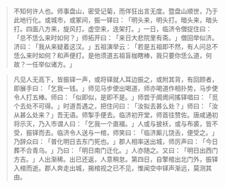 > 不知何许人也。师事盘山，密受记菊，而佯狂出言无度。暨盘山顺世，乃于此地行化。或城市，或冢间，振一铎曰：​「明头来，明头打。暗头来，暗头打。四面八方来，旋风打。虚空来，连架打。​」一日，临济令僧捉住曰：​「总不恁么来时如何？​」师拓开曰：​「来日大悲院里有斋。​」僧回举似济。济曰：​「我从来疑着这汉。​」五祖演举云：​「若是五祖即不然，有人问总不恁么来时如何？和声便打。是他须道五祖盲枷瞎棒，我只要你恁么道，何故？一任举似诸方。​」

> 凡见人无高下，皆振铎一声，或将铎就人耳边振之，或附其背，有回顾者，即展手曰：​「乞我一钱。​」师见马步使出喝道，师亦喝道作相扑势，马步使令人打五棒。师曰：​「似即似，是即不是。​」师尝于阛阓间搖铎唱曰：​「觅个去处不可得。​」时道吾遇之，把住问曰：​「汝拟去甚么处？​」师曰：​「汝从甚么处来？​」吾无语。师掣手便去。临济初开堂，师首往赞佐。唐咸通初将示灭，乃入市谓人曰：​「乞我一个直裰。​」人或与披袄，或与布裘，皆不受，振铎而去。临济令人送与一棺，师笑曰：​「临济厮儿饶舌，便受之。​」乃辞众曰：​「普化明日去东门死也。​」郡人相率送出城，师厉声曰：​「今日葬不合青乌。​」乃曰：​「明日南门迁化。​」人亦随之。又曰：​「明日出西门方吉。​」人出渐稀。出已还返，人意稍怠。第四日，自擎棺出北门外，振铎入棺而逝。郡人奔走出城，揭棺视之已不见，惟闻空中铎声渐远，莫测其由。


